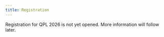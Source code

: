 ```yaml
---
title: Registration
---
```


Registration for QPL 2026 is not yet opened. More information will follow later.

<!-- 
### Useful Information

**Conference Duration**  
The conference will start in the morning of 14 July 2025 and end in the late afternoon of 18 July 2025. 

**Poster Session**  
We preview one or two poster sessions to take place on Monday, 14 July, and/or Tuesday, 15 July, in the early evening. 

**Conference Dinner**  
An official Conference Dinner is organised for the evening of Thursday, 17 July, at the [restaurant Veranda, Club Horizont](https://www.horizont.bg/en/veranda-2/). 
- The price of the dinner is 50 EUR, which will be included as part of the registration fee if a dinner is selected. The dinner is optional but highly recommended as a relaxed and enjoyable opportunity to continue discussions and connect with fellow attendees.  
- When registering for the conference, you will be able to indicate your attendance and dietary preferences.  
- If you would like to bring a guest to the dinner, such as a family member travelling with you, please note that you need to make two separate payments – one for yourself and one for the guests. The number of guests that can be paid through the system is limited to 3. In case you need to bring more guests, please contact the organisers. Note that separate dishes could also be purchased at the restaurant.

**Museum Tour and Jazz Concert**  
We are exploring the possibility of organizing a guided tour of the Archeological Museum of Varna, which features the oldest gold treasure in the world (4600 - 4200 BC) discovered in the Varna Necropolis, as well as a jazz concert by Bulgarian musician Hristo Yotsov later in the evening in the yard of the museum. More details will follow soon. Please indicate your interest in these optional events in the registration form so we can plan accordingly. NOTE: These events will not require additional payment.


### Registration

**Registration Fees**  
Student, with dinner: 100 EUR  
Student, without dinner: 50 EUR  
Non-student, with dinner: 130 EUR  
Non-student, without dinner: 80 EUR  
Dinner price for one guest: 50 EUR  


Registration requires TWO STEPS:

1. Complete the ~~Google Form~~. Now closed.
2. Make a payment of the corresponding total amount for yourself (participant), and a separate payment for the guests you will be bringing to the dinner, in one of two ways: 
  - By bank card, following the corresponding link (**please make sure to indicate during the process if you would like to receive an invoice after the payment**):
    
    <a href="https://register.event.ulb.be/events/QPL2025-st/" target="_blank"> Student Full Registration (with Conference Dinner) – Participant only </a> (100 EUR) 

    <a href="https://register.event.ulb.be/events/QPL2025-swcd/" target="_blank"> Student without Conference Dinner – Participant only </a> (50 EUR)

    <a href="https://register.event.ulb.be/events/QPL2025-ns/" target="_blank"> Non-Student Full Registration (with Conference Dinner) – Participant only </a> (130 EUR)

    <a href="https://register.event.ulb.be/events/QPL2025-nswcd/" target="_blank"> Non-Student without Conference Dinner – Participant only </a> (80 EUR) 

    <a href="https://register.event.ulb.be/events/QPL2025-1G/" target="_blank"> One guest to the Conference Dinner </a> (50 EUR)

    <a href="https://register.event.ulb.be/events/QPL2025-2G/" target="_blank"> Two guests to the Conference Dinner </a> (100 EUR)

    <a href="https://register.event.ulb.be/events/QPL2025-3G/" target="_blank"> Three guests to the Conference Dinner </a> (150 EUR)

  - By bank transfer to the following ULB account:  
  &nbsp; &nbsp; IBAN: ​​BE62 0689 3186 3061  
  &nbsp; &nbsp; BIC/SWIFT: GKCCBEBB  
  You must use the following reference for the payment for the participant:  
  &nbsp; &nbsp; QPL2025 4R00H000260 Name of Participant.  
  You must use the following reference for the payment for guests of the participant (if any):  
  &nbsp; &nbsp; QPL2025 4R00H000260 Guests Name of Participant

You should receive a confirmation of your payment and registration after the payment has been received and verified. This can take around 10 days. Please contact the organisers if you have not received a confirmation within 10 days. 

REGISTRATION CLOSES ON 15 JUNE 2025 Anywhere on Earth (AoE). 
 -->